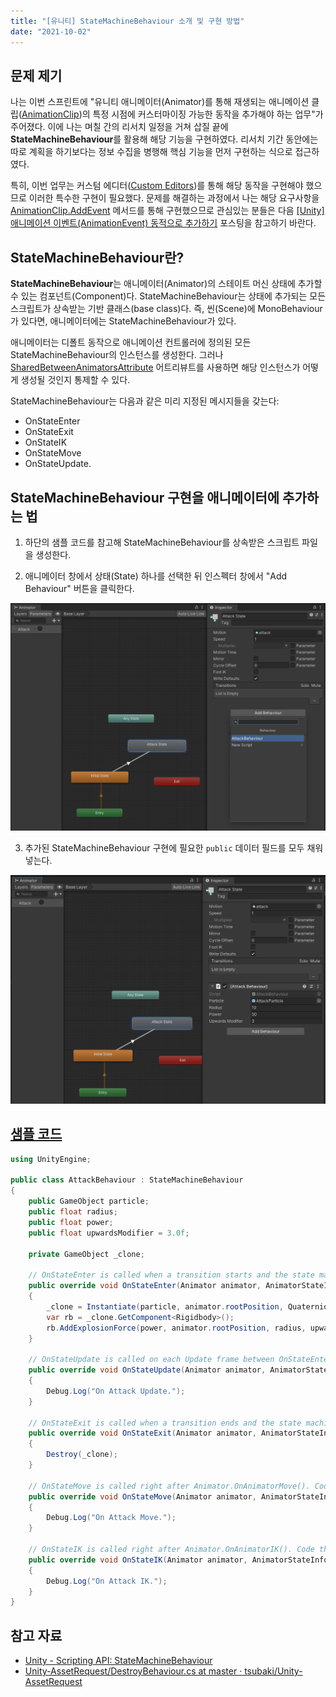```yaml
---
title: "[유니티] StateMachineBehaviour 소개 및 구현 방법"
date: "2021-10-02"
---
```


## 문제 제기

나는 이번 스프린트에 "유니티 애니메이터(Animator)를 통해 재생되는 애니메이션 클립([AnimationClip](https://docs.unity3d.com/ScriptReference/AnimationClip.html))의 특정 시점에 커스터마이징 가능한 동작을 추가해야 하는 업무"가 주어졌다. 이에 나는 며칠 간의 리서치 일정을 거쳐 삽질 끝에 **StateMachineBehaviour**를 활용해 해당 기능을 구현하였다. 리서치 기간 동안에는 따로 계획을 하기보다는 정보 수집을 병행해 핵심 기능을 먼저 구현하는 식으로 접근하였다.

특히, 이번 업무는 커스텀 에디터([Custom Editors](https://docs.unity3d.com/Manual/editor-CustomEditors.html))를 통해 해당 동작을 구현해야 했으므로 이러한 특수한 구현이 필요했다. 문제를 해결하는 과정에서 나는 해당 요구사항을 [AnimationClip.AddEvent](https://docs.unity3d.com/ScriptReference/AnimationClip.AddEvent.html) 메서드를 통해 구현했으므로 관심있는 분들은 다음 [[Unity] 애니메이션 이벤트(AnimationEvent) 동적으로 추가하기](https://sungkukpark.github.io/unity_how_to_add_animation_events_dynamically/) 포스팅을 참고하기 바란다.

## StateMachineBehaviour란?

**StateMachineBehaviour**는 애니메이터(Animator)의 스테이트 머신 상태에 추가할 수 있는 컴포넌트(Component)다. StateMachineBehaviour는 상태에 추가되는 모든 스크립트가 상속받는 기반 클래스(base class)다. 즉, 씬(Scene)에 MonoBehaviour가 있다면, 애니메이터에는 StateMachineBehaviour가 있다.

애니메이터는 디폴트 동작으로 애니메이션 컨트롤러에 정의된 모든 StateMachineBehaviour의 인스턴스를 생성한다. 그러나 [SharedBetweenAnimatorsAttribute](https://docs.unity3d.com/ScriptReference/SharedBetweenAnimatorsAttribute.html) 어트리뷰트를 사용하면 해당 인스턴스가 어떻게 생성될 것인지 통제할 수 있다.

StateMachineBehaviour는 다음과 같은 미리 지정된 메시지들을 갖는다:

- OnStateEnter
- OnStateExit
- OnStateIK
- OnStateMove
- OnStateUpdate.

## StateMachineBehaviour 구현을 애니메이터에 추가하는 법

1. 하단의 샘플 코드를 참고해 StateMachineBehaviour를 상속받은 스크립트 파일을 생성한다.

2. 애니메이터 창에서 상태(State) 하나를 선택한 뒤 인스펙터 창에서 "Add Behaviour" 버튼을 클릭한다.

![unity_animator_state_machine_behaviour_api](./unity_animator_state_machine_behaviour_api/before_add_attack_behaviour.png)

3. 추가된 StateMachineBehaviour 구현에 필요한 `public` 데이터 필드를 모두 채워넣는다.

![unity_animator_state_machine_behaviour_api](./unity_animator_state_machine_behaviour_api/after_add_attack_behaviour.png)

## [샘플 코드](https://gist.github.com/sungkukpark/cc4c344a7900bd7519cebaf2bb7a3e6d)

```csharp
using UnityEngine;

public class AttackBehaviour : StateMachineBehaviour
{
    public GameObject particle;
    public float radius;
    public float power;
    public float upwardsModifier = 3.0f;

    private GameObject _clone;
    
    // OnStateEnter is called when a transition starts and the state machine starts to evaluate this state.
    public override void OnStateEnter(Animator animator, AnimatorStateInfo stateInfo, int layerIndex)
    {
        _clone = Instantiate(particle, animator.rootPosition, Quaternion.identity);
        var rb = _clone.GetComponent<Rigidbody>();
        rb.AddExplosionForce(power, animator.rootPosition, radius, upwardsModifier);
    }
    
    // OnStateUpdate is called on each Update frame between OnStateEnter and OnStateExit callbacks.
    public override void OnStateUpdate(Animator animator, AnimatorStateInfo stateInfo, int layerIndex)
    {
        Debug.Log("On Attack Update.");
    }

    // OnStateExit is called when a transition ends and the state machine finishes evaluating this state.
    public override void OnStateExit(Animator animator, AnimatorStateInfo stateInfo, int layerIndex)
    {
        Destroy(_clone);
    }
    
    // OnStateMove is called right after Animator.OnAnimatorMove(). Code that processes and affects root motion should be implemented here.
    public override void OnStateMove(Animator animator, AnimatorStateInfo stateInfo, int layerIndex)
    {
        Debug.Log("On Attack Move.");
    }

    // OnStateIK is called right after Animator.OnAnimatorIK(). Code that sets up animation IK (inverse kinematics) should be implemented here.
    public override void OnStateIK(Animator animator, AnimatorStateInfo stateInfo, int layerIndex)
    {
        Debug.Log("On Attack IK.");
    }
}
```

## 참고 자료

- [Unity - Scripting API: StateMachineBehaviour](https://docs.unity3d.com/ScriptReference/StateMachineBehaviour.html)
- [Unity-AssetRequest/DestroyBehaviour.cs at master · tsubaki/Unity-AssetRequest](https://github.com/tsubaki/Unity-AssetRequest/blob/master/Assets/Sample/Script/DestroyBehaviour.cs)